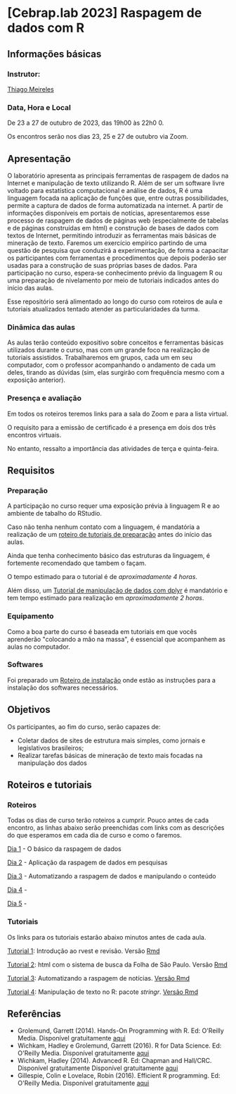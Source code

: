 # [Cebrap.lab 2023] Raspagem de dados com R

## Informações básicas

### Instrutor: 
	
[Thiago Meireles](https://thiagomeireles.github.io/)

### Data, Hora e Local

De 23 a 27 de outubro de 2023, das 19h00 às 22h0  0.

Os encontros serão nos dias 23, 25 e 27 de outubro via Zoom.

## Apresentação

O laboratório apresenta as principais ferramentas de raspagem de dados na Internet e manipulação de texto utilizando R. Além de ser um software livre voltado para estatística computacional e análise de dados, R é uma linguagem focada na aplicação de funções que, entre outras possibilidades, permite a captura de dados de forma automatizada na internet. A partir de informações disponíveis em portais de notícias, apresentaremos esse processo de raspagem de dados de páginas web (especialmente de tabelas e de páginas construídas em html) e construção de bases de dados com textos de Internet, permitindo introduzir as ferramentas mais básicas de mineração de texto. Faremos um exercício empírico partindo de uma questão de pesquisa que conduzirá a experimentação, de forma a capacitar os participantes com ferramentas e procedimentos que depois poderão ser usadas para a construção de suas próprias bases de dados. Para participação no curso, espera-se conhecimento prévio da linguagem R ou uma preparação de nivelamento por meio de tutoriais indicados antes do início das aulas.

Esse repositório será alimentado ao longo do curso com roteiros de aula e tutoriais atualizados tentado atender as particularidades da turma.

### Dinâmica das aulas

As aulas terão conteúdo expositivo sobre conceitos e ferramentas básicas utilizados durante o curso, mas com um grande foco na realização de tutoriais assistidos. Trabalharemos em grupos, cada um em seu computador, com o professor acompanhando o andamento de cada um deles, tirando as dúvidas (sim, elas surgirão com frequência mesmo com a exposição anterior).

### Presença e avaliação

Em todos os roteiros teremos links para a sala do Zoom e para a lista virtual.

O requisito para a emissão de certificado é a presença em dois dos três encontros virtuais.

No entanto, ressalto a importância das atividades de terça e quinta-feira.

## Requisitos

### Preparação

A participação no curso requer uma exposição prévia à linguagem R e ao ambiente de tabalho do RStudio.

Caso não tenha nenhum contato com a linguagem, é mandatória a realização de um [roteiro de tutoriais de preparação](https://github.com/thiagomeireles/cebraplab_raspagem_2023/blob/main/roteiros/pre_curso/01_basico.md) antes do início das aulas. 

Ainda que tenha conhecimento básico das estruturas da linguagem, é fortemente recomendado que tambem o façam.

O tempo estimado para o tutorial é de *aproximadamente 4 horas*.

Além disso, um [Tutorial de manipulação de dados com dplyr](https://github.com/thiagomeireles/cebraplab_raspagem_2023/blob/main/tutoriais/pre_curso/Tutorial_05.md) é mandatório e tem tempo estimado para realização em *aproximadamente 2 horas*.

### Equipamento

Como a boa parte do curso é baseada em tutoriais em que vocês aprenderão "colocando a mão na massa", é essencial que acompanhem as aulas no computador.

### Softwares

Foi preparado um [Roteiro de instalação](https://github.com/thiagomeireles/cebraplab_raspagem_2023/blob/main/roteiros/pre_curso/00_instalacao.md) onde estão as instruções para a instalação dos softwares necessários.

## Objetivos

Os participantes, ao fim do curso, serão capazes de:
- Coletar dados de sites de estrutura mais simples, como jornais e legislativos brasileiros;
- Realizar tarefas básicas de mineração de texto mais focadas na manipulação dos dados

## Roteiros e tutoriais

### Roteiros

Todas os dias de curso terão roteiros a cumprir. Pouco antes de cada encontro, as linhas abaixo serão preenchidas com links com as descrições do que esperamos em cada dia de curso e como o faremos.

[Dia 1](https://github.com/thiagomeireles/cebraplab_raspagem_2023/blob/main/roteiros/dia_1.md) - O básico da raspagem de dados

[Dia 2](https://github.com/thiagomeireles/cebraplab_raspagem_2023/blob/main/roteiros/dia_2.md) - Aplicação da raspagem de dados em pesquisas

[Dia 3](https://github.com/thiagomeireles/cebraplab_raspagem_2023/blob/main/roteiros/dia_2.md) - Automatizando a raspagem de dados e manipulando o conteúdo

[Dia 4]() - 

[Dia 5]() - 

### Tutoriais

Os links para os tutoriais estarão abaixo minutos antes de cada aula.

[Tutorial 1](https://github.com/thiagomeireles/cebraplab_raspagem_2023/blob/main/tutoriais/tutorial_01.md): Introdução ao rvest e revisão. Versão [Rmd](https://github.com/thiagomeireles/cebraplab_raspagem_2023/blob/main/tutoriais/tutorial_01.Rmd)

[Tutorial 2](https://github.com/thiagomeireles/cebraplab_raspagem_2023/blob/main/tutoriais/tutorial_02.md): html com o sistema de busca da Folha de São Paulo. Versão [Rmd](https://github.com/thiagomeireles/cebraplab_raspagem_2023/blob/main/tutoriais/tutorial_02.Rmd)

[Tutorial 3](https://github.com/thiagomeireles/cebraplab_raspagem_2023/blob/main/tutoriais/tutorial_03.md): Automatizando a raspagem de notícias. [Versão Rmd](https://github.com/thiagomeireles/cebraplab_raspagem_2023/blob/main/tutoriais/tutorial_03.Rmd)

[Tutorial 4](https://github.com/thiagomeireles/cebraplab_raspagem_2023/blob/main/tutoriais/tutorial_04.md): Manipulação de texto no R: pacote _stringr_. [Versão Rmd](https://github.com/thiagomeireles/cebraplab_raspagem_2023/blob/main/tutoriais/tutorial_04.Rmd)

## Referências

- Grolemund, Garrett (2014). Hands-On Programming with R. Ed: O'Reilly Media. Disponível gratuitamente [aqui](https://rstudio-education.github.io/hopr/)
- Wichkam, Hadley e Grolemund, Garrett (2016). R for Data Science. Ed: O'Reilly Media. Disponível gratuitamente [aqui](http://r4ds.had.co.nz/data-visualisation.html)
- Wichkam, Hadley (2014). Advanced R. Ed: Chapman and Hall/CRC. Disponível gratuitamente Disponível gratuitamente [aqui](http://adv-r.had.co.nz/)
- Gillespie, Colin e Lovelace, Robin (2016). Efficient R programming. Ed: O'Reilly Media. Disponível gratuitamente [aqui](https://csgillespie.github.io/efficientR/)
